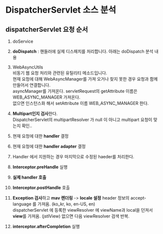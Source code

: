 # DispatcherServlet 소스 분석


## dispatcherServlet 요청 순서
1. doService  
2. **doDispatch** : 핸들러에 실제 디스패치를 처리합니다. 아래는 doDispatch 분석 내용  

1. WebAsyncUtils  
비동기 웹 요청 처리와 관련된 유틸리티 메소드입니다.  
현재 요청에 대해 WebAsyncManager를 가져 오거나 찾지 못한 경우 요청과 함께 만들어서 연결합니다.  
asyncManager를 가져온다. servletRequest의 getAttribute 이름은 WEB_ASYNC_MANAGER 가져온다.  
없으면 인스턴스화 해서 setAttribute 이름 WEB_ASYNC_MANAGER 한다.  

2. **Multipart인지 검사**한다.  
DispatcherServlet의 multipartResolver 가 null 이 아니고 multipart 요청이 맞는지 확인..


3. 현재 요청에 대한 **handler** 결정  
4. 현재 요청에 대한 **handler adapter** 결정  
5. Handler 에서 지원하는 경우 마지막으로 수정된 haeder를 처리한다.  
6. **Interceptor.preHandle** 실행  
7. **실제 handler 호출**  
8. **Interceptor.postHandle** 호출  
9. **Exception 검사**하고 **mav 렌더링** -> **locale 설정** header 정보의 accept-language 를 가져옴. (ko_kr, ko, en-US, en)  
dispatcherServlet 에 등록한 viewResolver 에 viewName과 local을 던져서 **view**를 가져옴. (jstlView) 없으면 다음 viewResolver 검색 반복.  
10. **interceptor.afterCompletion** 실행  
